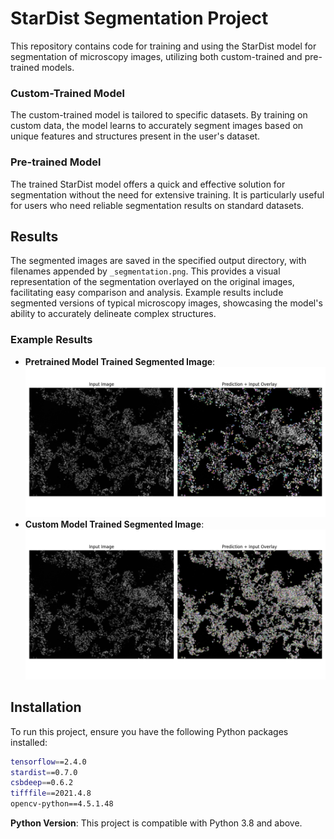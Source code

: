 # StarDist Segmentation Project

This repository contains code for training and using the StarDist model for segmentation of microscopy images, utilizing both custom-trained and pre-trained models.

### Custom-Trained Model

The custom-trained model is tailored to specific datasets. By training on custom data, the model learns to accurately segment images based on unique features and structures present in the user's dataset. 

### Pre-trained Model

The trained StarDist model offers a quick and effective solution for segmentation without the need for extensive training. It is particularly useful for users who need reliable segmentation results on standard datasets.

## Results

The segmented images are saved in the specified output directory, with filenames appended by `_segmentation.png`. This provides a visual representation of the segmentation overlayed on the original images, facilitating easy comparison and analysis. Example results include segmented versions of typical microscopy images, showcasing the model's ability to accurately delineate complex structures.

### Example Results

- **Pretrained Model Trained Segmented Image**: ![Alt text](https://github.com/shuchismita-anwar/Custom-StarDist-Model/blob/master/segmentation_results_pretrained/Muc1_Ecad_SPC_x20_2_XY10_00016_CH3_segmentation.png)
- **Custom Model Trained Segmented Image**: ![Alt text](https://github.com/shuchismita-anwar/Custom-StarDist-Model/blob/master/segmentation_results/Muc1_Ecad_SPC_x20_2_XY10_00016_CH3_segmentation.png)

## Installation

To run this project, ensure you have the following Python packages installed:

```bash
tensorflow==2.4.0
stardist==0.7.0
csbdeep==0.6.2
tifffile==2021.4.8
opencv-python==4.5.1.48
```

**Python Version**: This project is compatible with Python 3.8 and above.
